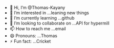 - 👋 Hi, I’m @Thomas-Kayany
- 👀 I’m interested in ...leaning new things
- 🌱 I’m currently learning ...github
- 💞️ I’m looking to collaborate on ...API for hypermill
- 📫 How to reach me ...email
- 😄 Pronouns: ...Thomas
- ⚡ Fun fact: ...Cricket

<!---
Thomas-Kayany/Thomas-Kayany is a ✨ special ✨ repository because its `README.md` (this file) appears on your GitHub profile.
You can click the Preview link to take a look at your changes.
--->
